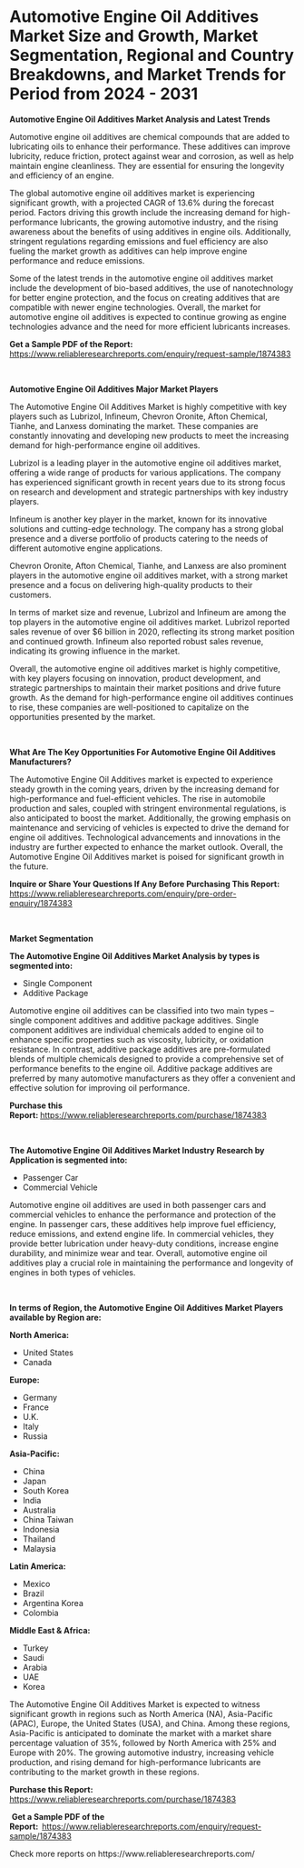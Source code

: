 <p><h1>Automotive Engine Oil Additives Market Size and Growth, Market Segmentation, Regional and Country Breakdowns, and Market Trends for Period from 2024 -  2031</h1></p><p><strong>Automotive Engine Oil Additives Market Analysis and Latest Trends</strong></p>
<p><p>Automotive engine oil additives are chemical compounds that are added to lubricating oils to enhance their performance. These additives can improve lubricity, reduce friction, protect against wear and corrosion, as well as help maintain engine cleanliness. They are essential for ensuring the longevity and efficiency of an engine.</p><p>The global automotive engine oil additives market is experiencing significant growth, with a projected CAGR of 13.6% during the forecast period. Factors driving this growth include the increasing demand for high-performance lubricants, the growing automotive industry, and the rising awareness about the benefits of using additives in engine oils. Additionally, stringent regulations regarding emissions and fuel efficiency are also fueling the market growth as additives can help improve engine performance and reduce emissions.</p><p>Some of the latest trends in the automotive engine oil additives market include the development of bio-based additives, the use of nanotechnology for better engine protection, and the focus on creating additives that are compatible with newer engine technologies. Overall, the market for automotive engine oil additives is expected to continue growing as engine technologies advance and the need for more efficient lubricants increases.</p></p>
<p><strong>Get a Sample PDF of the Report:&nbsp;</strong> <a href="https://www.reliableresearchreports.com/enquiry/request-sample/1874383">https://www.reliableresearchreports.com/enquiry/request-sample/1874383</a></p>
<p>&nbsp;</p>
<p><strong>Automotive Engine Oil Additives Major Market Players</strong></p>
<p><p>The Automotive Engine Oil Additives Market is highly competitive with key players such as Lubrizol, Infineum, Chevron Oronite, Afton Chemical, Tianhe, and Lanxess dominating the market. These companies are constantly innovating and developing new products to meet the increasing demand for high-performance engine oil additives.</p><p>Lubrizol is a leading player in the automotive engine oil additives market, offering a wide range of products for various applications. The company has experienced significant growth in recent years due to its strong focus on research and development and strategic partnerships with key industry players.</p><p>Infineum is another key player in the market, known for its innovative solutions and cutting-edge technology. The company has a strong global presence and a diverse portfolio of products catering to the needs of different automotive engine applications.</p><p>Chevron Oronite, Afton Chemical, Tianhe, and Lanxess are also prominent players in the automotive engine oil additives market, with a strong market presence and a focus on delivering high-quality products to their customers.</p><p>In terms of market size and revenue, Lubrizol and Infineum are among the top players in the automotive engine oil additives market. Lubrizol reported sales revenue of over $6 billion in 2020, reflecting its strong market position and continued growth. Infineum also reported robust sales revenue, indicating its growing influence in the market.</p><p>Overall, the automotive engine oil additives market is highly competitive, with key players focusing on innovation, product development, and strategic partnerships to maintain their market positions and drive future growth. As the demand for high-performance engine oil additives continues to rise, these companies are well-positioned to capitalize on the opportunities presented by the market.</p></p>
<p>&nbsp;</p>
<p><strong>What Are The Key Opportunities For Automotive Engine Oil Additives Manufacturers?</strong></p>
<p><p>The Automotive Engine Oil Additives market is expected to experience steady growth in the coming years, driven by the increasing demand for high-performance and fuel-efficient vehicles. The rise in automobile production and sales, coupled with stringent environmental regulations, is also anticipated to boost the market. Additionally, the growing emphasis on maintenance and servicing of vehicles is expected to drive the demand for engine oil additives. Technological advancements and innovations in the industry are further expected to enhance the market outlook. Overall, the Automotive Engine Oil Additives market is poised for significant growth in the future.</p></p>
<p><strong>Inquire or Share Your Questions If Any Before Purchasing This Report:</strong> <a href="https://www.reliableresearchreports.com/enquiry/pre-order-enquiry/1874383">https://www.reliableresearchreports.com/enquiry/pre-order-enquiry/1874383</a></p>
<p>&nbsp;</p>
<p><strong>Market Segmentation</strong></p>
<p><strong>The Automotive Engine Oil Additives Market Analysis by types is segmented into:</strong></p>
<p><ul><li>Single Component</li><li>Additive Package</li></ul></p>
<p><p>Automotive engine oil additives can be classified into two main types – single component additives and additive package additives. Single component additives are individual chemicals added to engine oil to enhance specific properties such as viscosity, lubricity, or oxidation resistance. In contrast, additive package additives are pre-formulated blends of multiple chemicals designed to provide a comprehensive set of performance benefits to the engine oil. Additive package additives are preferred by many automotive manufacturers as they offer a convenient and effective solution for improving oil performance.</p></p>
<p><strong>Purchase this Report:&nbsp;</strong><a href="https://www.reliableresearchreports.com/purchase/1874383">https://www.reliableresearchreports.com/purchase/1874383</a></p>
<p>&nbsp;</p>
<p><strong>The Automotive Engine Oil Additives Market Industry Research by Application is segmented into:</strong></p>
<p><ul><li>Passenger Car</li><li>Commercial Vehicle</li></ul></p>
<p><p>Automotive engine oil additives are used in both passenger cars and commercial vehicles to enhance the performance and protection of the engine. In passenger cars, these additives help improve fuel efficiency, reduce emissions, and extend engine life. In commercial vehicles, they provide better lubrication under heavy-duty conditions, increase engine durability, and minimize wear and tear. Overall, automotive engine oil additives play a crucial role in maintaining the performance and longevity of engines in both types of vehicles.</p></p>
<p>&nbsp;</p>
<p><strong>In terms of Region, the Automotive Engine Oil Additives Market Players available by Region are:</strong></p>
<p>
    <p> <strong> North America: </strong>
        <ul>
            <li>United States</li>
            <li>Canada</li>
        </ul>
        </p> 
    <p> <strong> Europe: </strong>
        <ul>
            <li>Germany</li>
            <li>France</li>
            <li>U.K.</li>
            <li>Italy</li>
            <li>Russia</li>
        </ul>
        </p> 
    <p> <strong> Asia-Pacific: </strong>
        <ul>
            <li>China</li>
            <li>Japan</li>
            <li>South Korea</li>
            <li>India</li>
            <li>Australia</li>
            <li>China Taiwan</li>
            <li>Indonesia</li>
            <li>Thailand</li>
            <li>Malaysia</li>
        </ul>
        </p> 
    <p> <strong> Latin America: </strong>
        <ul>
            <li>Mexico</li>
            <li>Brazil</li>
            <li>Argentina Korea</li>
            <li>Colombia</li>
        </ul>
        </p> 
    <p> <strong> Middle East & Africa: </strong>
        <ul>
            <li>Turkey</li>
            <li>Saudi</li>
            <li>Arabia</li>
            <li>UAE</li>
            <li>Korea</li>
        </ul>
    </p>
    </p>
<p><p>The Automotive Engine Oil Additives Market is expected to witness significant growth in regions such as North America (NA), Asia-Pacific (APAC), Europe, the United States (USA), and China. Among these regions, Asia-Pacific is anticipated to dominate the market with a market share percentage valuation of 35%, followed by North America with 25% and Europe with 20%. The growing automotive industry, increasing vehicle production, and rising demand for high-performance lubricants are contributing to the market growth in these regions.</p></p>
<p><strong>Purchase this Report: </strong><a href="https://www.reliableresearchreports.com/purchase/1874383">https://www.reliableresearchreports.com/purchase/1874383</a></p>
<p>&nbsp;<strong>Get a Sample PDF of the Report:&nbsp;&nbsp;</strong><a href="https://www.reliableresearchreports.com/enquiry/request-sample/1874383">https://www.reliableresearchreports.com/enquiry/request-sample/1874383</a></p>
<p><strong></strong></p>
<p>Check more reports on https://www.reliableresearchreports.com/</p>